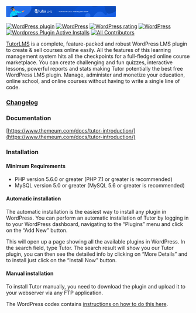 <img src=".github/tutor-github.png" alt="TutorLMS" width="300px">


[![WordPress plugin](https://img.shields.io/wordpress/plugin/v/tutor.svg)](https://wordpress.org/plugins/tutor/)
[![WordPress](https://img.shields.io/wordpress/v/tutor.svg)](https://wordpress.org/plugins/tutor/)
[![WordPress rating](https://img.shields.io/wordpress/plugin/r/tutor.svg)](https://wordpress.org/support/plugin/tutor/reviews/)
[![WordPress](https://img.shields.io/wordpress/plugin/dt/tutor.svg)](https://wordpress.org/plugins/tutor/advanced/)
[![Wordpress Plugin Active Installs](https://img.shields.io/wordpress/plugin/installs/tutor.svg)](https://wordpress.org/plugins/tutor/)
[![All Contributors](https://img.shields.io/badge/all_contributors-29-orange.svg?style=flat-square)](#contributors)



[TutorLMS](https://www.themeum.com/product/tutor-lms/) is a complete, feature-packed and robust WordPress LMS plugin to create & sell courses online easily. All the features of this learning management system hits all the checkpoints for a full-fledged online course marketplace. You can create challenging and fun quizzes, interactive lessons, powerful reports and stats making Tutor potentially the best free WordPress LMS plugin. Manage, administer and monetize your education, online school, and online courses without having to write a single line of code.


### [Changelog](./changelog.md)


### Documentation
[https://www.themeum.com/docs/tutor-introduction/](https://www.themeum.com/docs/tutor-introduction/)


### Installation

#### Minimum Requirements

* PHP version 5.6.0 or greater (PHP 7.1 or greater is recommended)
* MySQL version 5.0 or greater (MySQL 5.6 or greater is recommended)

#### Automatic installation

The automatic installation is the easiest way to install any plugin in WordPress. You can perform an automatic installation of Tutor by logging in to your WordPress dashboard, navigating to the “Plugins” menu and click on the “Add New” button.

This will open up a page showing all the available plugins in WordPress. In the search field, type Tutor. The search result will show you our Tutor plugin, you can then see the detailed info by clicking on “More Details” and to install just click on the “Install Now” button.

#### Manual installation

To install Tutor manually, you need to download the plugin and upload it to your webserver via any FTP application.

The WordPress codex contains [instructions on how to do this here](https://codex.wordpress.org/Managing_Plugins#Manual_Plugin_Installation).
